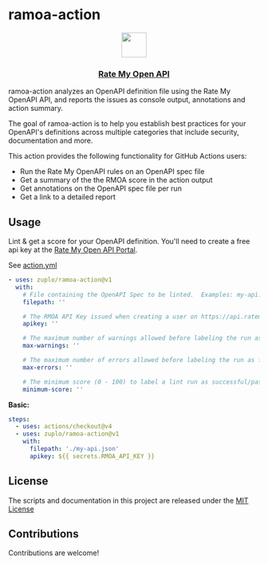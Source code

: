 # ramoa-action

<p align="center">
  <a href="https://ratemyopenapi.com/">
    <img src="https://cdn.zuplo.com/static/logos/logo.svg" height="50">
    <h3 align="center">Rate My Open API</h3>
  </a>
</p>

ramoa-action analyzes an OpenAPI definition file using the Rate My OpenAPI API,
and reports the issues as console output, annotations and action summary.

The goal of ramoa-action is to help you establish best practices for your
OpenAPI's definitions across multiple categories that include security,
documentation and more.

This action provides the following functionality for GitHub Actions users:

- Run the Rate My OpenAPI rules on an OpenAPI spec file
- Get a summary of the the RMOA score in the action output
- Get annotations on the OpenAPI spec file per run
- Get a link to a detailed report

## Usage

Lint & get a score for your OpenAPI definition. You'll need to create a free api
key at the [Rate My Open API Portal](https://api.ratemyopenapi.com/docs).

See [action.yml](action.yml)

<!-- start usage -->

```yaml
- uses: zuplo/ramoa-action@v1
  with:
    # File containing the OpenAPI Spec to be linted.  Examples: my-api.oas.json, api-spec.yaml
    filepath: ''

    # The RMOA API Key issued when creating a user on https://api.ratemyopenapi.com/docs
    apikey: ''

    # The maximum number of warnings allowed before labeling the run as failed.
    max-warnings: ''

    # The maximum number of errors allowed before labeling the run as failed.
    max-errors: ''

    # The minimum score (0 - 100) to label a lint run as successful/passing. Default is 80.
    minimum-score: ''
```

<!-- end usage -->

**Basic:**

```yaml
steps:
  - uses: actions/checkout@v4
  - uses: zuplo/ramoa-action@v1
    with:
      filepath: './my-api.json'
      apikey: ${{ secrets.RMOA_API_KEY }}
```

## License

The scripts and documentation in this project are released under the
[MIT License](LICENSE)

## Contributions

Contributions are welcome!
